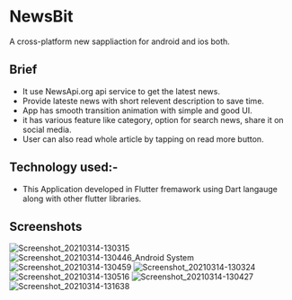 # NewsBit

A cross-platform new sappliaction for android and ios both. 

## Brief

- It use NewsApi.org api service to get the latest news.
- Provide lateste news with short relevent description to save time.
- App has smooth transition animation with simple and good UI.
- it has various feature like category, option for search news, share it on social media.
- User can also read whole article by tapping on read more button.

## Technology used:-

- This Application developed in Flutter fremawork using Dart langauge along with other flutter libraries.

## Screenshots

![Screenshot_20210314-130315](https://user-images.githubusercontent.com/47271638/111061223-42902280-84c8-11eb-84a0-a694d9952ada.jpg)
![Screenshot_20210314-130446_Android System](https://user-images.githubusercontent.com/47271638/111061346-eda0dc00-84c8-11eb-9912-297bf372d4b8.jpg)
![Screenshot_20210314-130459](https://user-images.githubusercontent.com/47271638/111061349-f0033600-84c8-11eb-817b-92a40160f30b.jpg)
![Screenshot_20210314-130324](https://user-images.githubusercontent.com/47271638/111061353-f2fe2680-84c8-11eb-94cc-f8b3ee6319d5.jpg)
![Screenshot_20210314-130516](https://user-images.githubusercontent.com/47271638/111061354-f5608080-84c8-11eb-879b-0d28ead31550.jpg)
![Screenshot_20210314-130427](https://user-images.githubusercontent.com/47271638/111061361-f85b7100-84c8-11eb-9f3b-dbccabb7307e.jpg)
![Screenshot_20210314-131638](https://user-images.githubusercontent.com/47271638/111061363-f98c9e00-84c8-11eb-818a-dcc4370da914.jpg)
